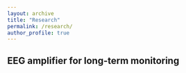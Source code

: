 ```yaml
---
layout: archive
title: "Research"
permalink: /research/
author_profile: true
---
```


## EEG amplifier for long-term monitoring
